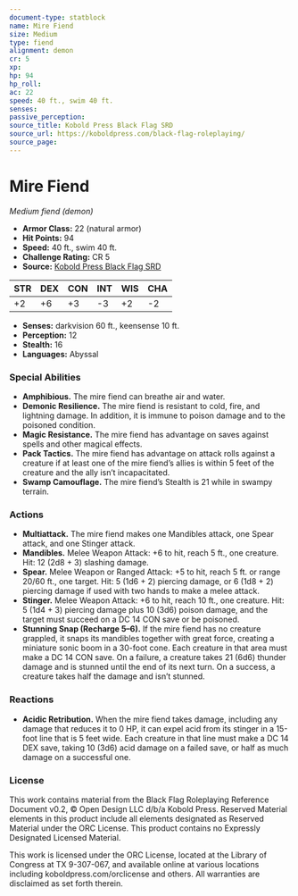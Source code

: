 ```yaml
---
document-type: statblock
name: Mire Fiend
size: Medium
type: fiend
alignment: demon
cr: 5
xp: 
hp: 94
hp_roll: 
ac: 22
speed: 40 ft., swim 40 ft.
senses: 
passive_perception: 
source_title: Kobold Press Black Flag SRD
source_url: https://koboldpress.com/black-flag-roleplaying/
source_page: 
---
```


# Mire Fiend

*Medium fiend (demon)*

- **Armor Class:** 22 (natural armor)
- **Hit Points:** 94
- **Speed:** 40 ft., swim 40 ft.
- **Challenge Rating:** CR 5
- **Source:** [Kobold Press Black Flag SRD](https://koboldpress.com/black-flag-roleplaying/)

| STR | DEX | CON | INT | WIS | CHA |
| --- | --- | --- | --- | --- | --- |
| +2 | +6 | +3 | -3 | +2 | -2 |

- **Senses:** darkvision 60 ft., keensense 10 ft.
- **Perception:** 12
- **Stealth:** 16
- **Languages:** Abyssal

### Special Abilities

- **Amphibious.** The mire fiend can breathe air and water.
- **Demonic Resilience.** The mire fiend is resistant to cold, fire, and lightning damage. In addition, it is immune to poison damage and to the poisoned condition.
- **Magic Resistance.** The mire fiend has advantage on saves against spells and other magical effects.
- **Pack Tactics.** The mire fiend has advantage on attack rolls against a creature if at least one of the mire fiend’s allies is within 5 feet of the creature and the ally isn’t incapacitated.
- **Swamp Camouflage.** The mire fiend’s Stealth is 21 while in swampy terrain.

### Actions

- **Multiattack.** The mire fiend makes one Mandibles attack, one Spear attack, and one Stinger attack.
- **Mandibles.** Melee Weapon Attack: +6 to hit, reach 5 ft., one creature. Hit: 12 (2d8 + 3) slashing damage.
- **Spear.** Melee Weapon or Ranged Attack: +5 to hit, reach 5 ft. or range 20/60 ft., one target. Hit: 5 (1d6 + 2) piercing damage, or 6 (1d8 + 2) piercing damage if used with two hands to make a melee attack.
- **Stinger.** Melee Weapon Attack: +6 to hit, reach 10 ft., one creature. Hit: 5 (1d4 + 3) piercing damage plus 10 (3d6) poison damage, and the target must succeed on a DC 14 CON save or be poisoned.
- **Stunning Snap (Recharge 5–6).** If the mire fiend has no creature grappled, it snaps its mandibles together with great force, creating a miniature sonic boom in a 30-foot cone. Each creature in that area must make a DC 14 CON save. On a failure, a creature takes 21 (6d6) thunder damage and is stunned until the end of its next turn. On a success, a creature takes half the damage and isn’t stunned.

### Reactions

- **Acidic Retribution.** When the mire fiend takes damage, including any damage that reduces it to 0 HP, it can expel acid from its stinger in a 15-foot line that is 5 feet wide. Each creature in that line must make a DC 14 DEX save, taking 10 (3d6) acid damage on a failed save, or half as much damage on a successful one.

### License

This work contains material from the Black Flag Roleplaying Reference Document v0.2, © Open Design LLC d/b/a Kobold Press. Reserved Material elements in this product include all elements designated as Reserved Material under the ORC License. This product contains no Expressly Designated Licensed Material.

This work is licensed under the ORC License, located at the Library of Congress at TX 9-307-067, and available online at various locations including koboldpress.com/orclicense and others. All warranties are disclaimed as set forth therein.
